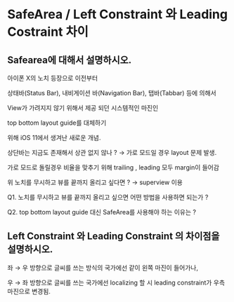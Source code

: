 # SafeArea / Left Constraint 와 Leading Costraint 차이

## Safearea에 대해서 설명하시오.

아이폰 X의 노치 등장으로 이전부터 

상태바(Status Bar), 내비게이션 바(Navigation Bar), 탭바(Tabbar) 등에 의해서

View가 가려지지 않기 위해서 제공 되던 시스템적인 마진인

top bottom layout guide를 대체하기 

위해 iOS 11에서 생겨난 새로운 개념.

상단바는 지금도 존재해서 상관 없지 않나 ? → 가로 모드일 경우 layout 문제 발생.

가로 모드로 돌릴경우 비율을 맞추기 위해 trailing , leading 모두 margin이 들어감

위 노치를 무시하고 뷰를 끝까지 올리고 싶다면 ? → superview 이용

Q1. 노치를 무시하고 뷰를 끝까지 올리고 싶으면 어떤 방법을 사용하면 되는가 ?

Q2. top bottom layout guide 대신 SafeArea를 사용해야 하는 이유는 ?

## Left Constraint 와 Leading Constraint 의 차이점을 설명하시오.

좌 → 우 방향으로 글씨를 쓰는 방식의 국가에선 같이 왼쪽 마진이 들어가나,

우 → 좌 방향으로 글씨를 쓰는 국가에선 localizing 할 시 leading constraint가 우측 마진으로 변경됨.